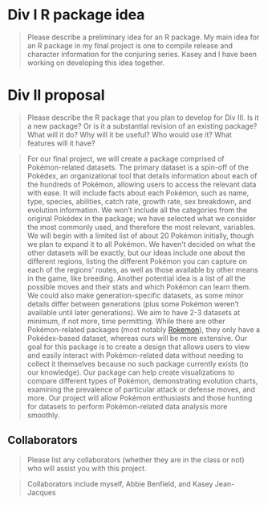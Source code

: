 # Div I R package idea

> Please describe a preliminary idea for an R package. 
> My main idea for an R package in my final project is one to compile release and character information for the conjuring series. Kasey and I have been working on developing this idea together.


# Div II proposal

> Please describe the R package that you plan to develop for Div III. Is it a new package? Or is it a substantial revision of an existing package? What will it do? Why will it be useful? Who would use it? What features will it have? 

> For our final project, we will create a package comprised of Pokémon-related datasets. The primary dataset is a spin-off of the Pokédex, an organizational tool that details information about each of the hundreds of Pokémon, allowing users to access the relevant data with ease. It will include facts about each Pokémon, such as name, type, species, abilities, catch rate, growth rate, sex breakdown, and evolution information. We won’t include all the categories from the original Pokédex in the package; we have selected what we consider the most commonly used, and therefore the most relevant, variables. We will begin with a limited list of about 20 Pokémon initially, though we plan to expand it to all Pokémon. We haven’t decided on what the other datasets will be exactly, but our ideas include one about the different regions, listing the different Pokémon you can capture on each of the regions’ routes, as well as those available by other means in the game, like breeding. Another potential idea is a list of all the possible moves and their stats and which Pokémon can learn them. We could also make generation-specific datasets, as some minor details differ between generations (plus some Pokémon weren’t available until later generations). We aim to have 2-3 datasets at minimum, if not more, time permitting.
While there are other Pokémon-related packages (most notably [Rokemon](https://github.com/schochastics/Rokemon)), they only have a Pokédex-based dataset, whereas ours will be more extensive. Our goal for this package is to create a design that allows users to view and easily interact with Pokémon-related data without needing to collect it themselves because no such package currently exists (to our knowledge). Our package can help create visualizations to compare different types of Pokémon, demonstrating evolution charts, examining the prevalence of particular attack or defense moves, and more. Our project will allow Pokémon enthusiasts and those hunting for datasets to perform Pokémon-related data analysis more smoothly.



## Collaborators

> Please list any collaborators (whether they are in the class or not) who will assist you with this project.

> Collaborators include myself, Abbie Benfield, and Kasey Jean-Jacques
